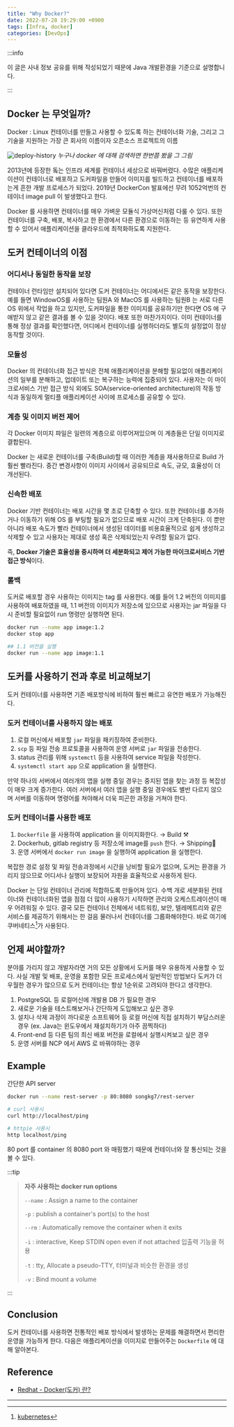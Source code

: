 ```yaml
---
title: "Why Docker?"
date: 2022-07-28 19:29:00 +0900
tags: [Infra, docker]
categories: [DevOps]
---
```


:::info

이 글은 사내 정보 공유를 위해 작성되었기 때문에 Java 개발환경을 기준으로 설명합니다.

:::

## Docker 는 무엇일까?

Docker
: Linux 컨테이너를 만들고 사용할 수 있도록 하는 컨테이너화 기술, 그리고 그 기술을 지원하는 가장 큰 회사의 이름이자 오픈소스 프로젝트의 이름

![deploy-history](/img/whydocker/deploy-history.webp)
_누구나 docker 에 대해 검색하면 한번쯤 봤을 그 그림_

2013년에 등장한 돜는 인프라 세계를 컨테이너 세상으로 바꿔버렸다. 수많은 애플리케이션이 컨테이너로 배포하고 도커파일을 만들어 이미지를 빌드하고 컨테이너를 배포하는게 흔한 개발 프로세스가 되었다. 2019년 DockerCon 발표에선 무려 1052억번의 컨테이너 image pull 이 발생했다고 한다.

Docker 를 사용하면 컨테이너를 매우 가벼운 모듈식 가상머신처럼 다룰 수 있다. 또한 컨테이너를 구축, 배포, 복사하고 한 환경에서 다른 환경으로 이동하는 등 유연하게 사용할 수 있어서 애플리케이션을 클라우드에 최적화하도록 지원한다.

## 도커 컨테이너의 이점

### 어디서나 동일한 동작을 보장

컨테이너 런타임만 설치되어 있다면 도커 컨테이너는 어디에서든 같은 동작을 보장한다. 예를 들면 WindowOS를 사용하는 팀원A 와  MacOS 를 사용하는 팀원B 는 서로 다른 OS 위에서 작업을 하고 있지만, 도커파일을 통한 이미지를 공유하기만 한다면 OS 에 구애받지 않고 같은 결과를 볼 수 있을 것이다. 배포 또한 마찬가지이다. 이미 컨테이너를 통해 정상 결과를 확인했다면, 어디에서 컨테이너를 실행하더라도 별도의 설정없이 정상 동작할 것이다.

### 모듈성

Docker 의 컨테이너화 접근 방식은 전체 애플리케이션을 분해할 필요없이 애플리케이션의 일부를 분해하고, 업데이트 또는 복구하는 능력에 집중되어 있다. 사용자는 이 마이크로서비스 기반 접근 방식 외에도 SOA(service-oriented architecture)의 작동 방식과 동일하게 멀티플 애플리케이션 사이에 프로세스를 공유할 수 있다.

### 계층 및 이미지 버전 제어

각 Docker 이미지 파일은 일련의 계층으로 이루어져있으며 이 계층들은 단일 이미지로 결합된다.

Docker 는 새로운 컨테이너를 구축(Build)할 때 이러한 계층을 재사용하므로 Build 가 훨씬 빨라진다. 중간 변경사항이 이미지 사이에서 공유되므로 속도, 규모, 효율성이 더 개선된다.

### 신속한 배포

Docker 기반 컨테이너는 배포 시간을 몇 초로 단축할 수 있다. 또한 컨테이너를 추가하거나 이동하기 위해 OS 를 부팅할 필요가 없으므로 배포 시간이 크게 단축된다. 이 뿐만 아니라 배포 속도가 빨라 컨테이너에서 생성된 데이터를 비용효율적으로 쉽게 생성하고 삭제할 수 있고 사용자는 제대로 생성 혹은 삭제되었는지 우려할 필요가 없다.

즉, **Docker 기술은 효율성을 중시하며 더 세분화되고 제어 가능한 마이크로서비스 기반 접근 방식**이다.

### 롤백

도커로 배포할 경우 사용하는 이미지는 tag 를 사용한다. 예를 들어 1.2 버전의 이미지를 사용하여 배포하였을 때, 1.1 버전의 이미지가 저장소에 있으므로 사용자는 jar 파일을 다시 준비할 필요없이 run 명령만 실행하면 된다.

```bash
docker run --name app image:1.2
docker stop app

## 1.1 버전을 실행
docker run --name app image:1.1
```

## 도커를 사용하기 전과 후로 비교해보기

도커 컨테이너를 사용하면 기존 배포방식에 비하여 훨씬 빠르고 유연한 배포가 가능해진다.

### 도커 컨테이너를 사용하지 않는 배포

1. 로컬 머신에서 배포할 `jar` 파일을 패키징하여 준비한다.
2. `scp` 등 파일 전송 프로토콜을 사용하여 운영 서버로 `jar` 파일을 전송한다.
3. status 관리를 위해 `systemctl` 등을 사용하여 service 파일을 작성한다.
4. `systemctl start app` 으로 application 을 실행한다.

만약 하나의 서버에서 여러개의 앱을 실행 중일 경우는 중지된 앱을 찾는 과정 등 복잡성이 매우 크게 증가한다. 여러 서버에서 여러 앱을 실행 중일 경우에도 별반 다르지 않으며 서버를 이동하며 명령어를 쳐야해서 더욱 피곤한 과정을 거쳐야 한다.

### 도커 컨테이너를 사용한 배포

1. `Dockerfile` 을 사용하여 application 을 이미지화한다. → Build ⚒️
2. Dockerhub, gitlab registry 등 저장소에 image를 `push` 한다. → Shipping🚢
3. 운영 서버에서 `docker run image` 을 실행하여 application 을 실행한다.

복잡한 경로 설정 및 파일 전송과정에서 시간을 낭비할 필요가 없으며, 도커는 환경을 가리지 않으므로 어디서나 실행이 보장되어 자원을 효율적으로 사용하게 된다.

Docker 는 단일 컨테이너 관리에 적합하도록 만들어져 있다. 수백 개로 세분화된 컨테이너와 컨테이너화된 앱을 점점 더 많이 사용하기 시작하면 관리와 오케스트레이션이 매우 어려워질 수 있다. 결국 모든 컨테이너 전체에서 네트워킹, 보안, 텔레메트리와 같은 서비스를 제공하기 위해서는 한 걸음 물러나서 컨테이너를 그룹화해야한다. 바로 여기에 쿠버네티스[^footnote]가 사용된다.

## 언제 써야할까?

분야를 가리지 않고 개발자라면 거의 모든 상황에서 도커를 매우 유용하게 사용할 수 있다. 사실 개발 및 배포, 운영을 포함한 모든 프로세스에서 일반적인 방법보다 도커가 더 우월한 경우가 많으므로 도커 컨테이너는 항상 1순위로 고려되야 한다고 생각한다.

1. PostgreSQL 등 로컬머신에 개발용 DB 가 필요한 경우
2. 새로운 기술을 테스트해보거나 간단하게 도입해보고 싶은 경우
3. 설치나 삭제 과정이 까다로운 소프트웨어 등 로컬 머신에 직접 설치하기 부담스러운 경우 (ex. Java는 윈도우에서 재설치하기가 아주 끔찍하다)
4. Front-end 등 다른 팀의 최신 배포 버전을 로컬에서 실행시켜보고 싶은 경우
5. 운영 서버를 NCP 에서 AWS 로 바꿔야하는 경우

## Example

간단한 API server

```bash
docker run --name rest-server -p 80:8080 songkg7/rest-server
```

```bash
# curl 사용시
curl http://localhost/ping

# httpie 사용시
http localhost/ping
```

80 port 를 container 의 8080 port 와 매핑했기 때문에 컨테이너와 잘 통신되는 것을 볼 수 있다.

:::tip

> **자주 사용하는 docker run options**
>
> `--name`
> : Assign a name to the container
>
> `-p`
> : publish a container's port(s) to the host
>
> `--rm`
> : Automatically remove the container when it exits
>
> `-i`
> : interactive, Keep STDIN open even if not attached 입출력 기능을 허용
>
> `-t`
> : tty, Allocate a pseudo-TTY, 터미널과 비슷한 환경을 생성
>
> `-v`
> : Bind mount a volume

:::

## Conclusion

도커 컨테이너를 사용하면 전통적인 배포 방식에서 발생하는 문제를 해결하면서 편리한 운영을 가능하게 한다. 다음은 애플리케이션을 이미지로 만들어주는 `Dockerfile` 에 대해 알아본다.

## Reference

- [Redhat - Docker(도커) 란?](https://www.redhat.com/ko/topics/containers/what-is-docker)

---

[^footnote]: [kubernetes](https://songkg7.github.io/posts/kubernetes-start/)
